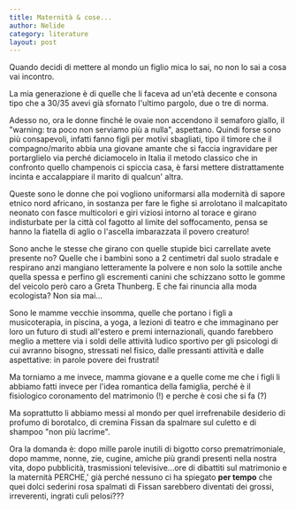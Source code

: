 ```yaml
---
title: Maternità & cose...
author: Nelide
category: literature
layout: post
---
```



Quando decidi di mettere al mondo un figlio mica lo sai, no non lo sai a cosa vai incontro.

La mia generazione è di quelle che li faceva ad un'età decente e consona tipo che a 30/35 avevi già sfornato l'ultimo pargolo, due o tre di norma.

Adesso no, ora le donne finché le ovaie non accendono il semaforo giallo, il "warning: tra poco non serviamo più a nulla", aspettano. Quindi forse sono più consapevoli, infatti fanno figli per motivi sbagliati, tipo il timore che il compagno/marito abbia una giovane amante che si faccia ingravidare per portarglielo via perché diciamocelo in Italia il metodo classico che in confronto quello champenois ci spiccia casa, è farsi mettere distrattamente incinta e accalappiare il marito di qualcun' altra.

Queste sono le donne che poi vogliono uniformarsi alla modernità di sapore etnico nord africano, in sostanza per fare le fighe si arrolotano il malcapitato neonato con fasce multicolori e giri viziosi intorno al torace e girano indisturbate per la città col fagotto al limite del soffocamento, pensa se hanno la fiatella di aglio o l'ascella imbarazzata il povero creaturo!

Sono anche le stesse che girano con quelle stupide bici carrellate avete presente no? Quelle che i bambini sono a 2 centimetri dal suolo stradale e respirano anzi mangiano letteramente la polvere e non solo la sottile anche quella spessa e perfino gli escrementi canini che schizzano sotto le gomme del veicolo però caro a Greta Thunberg. E che fai rinuncia alla moda ecologista? Non sia mai...

Sono le mamme vecchie insomma, quelle che portano i figli a musicoterapia, in piscina, a yoga, a lezioni di teatro e che immaginano per loro un futuro di studi all'estero e premi internazionali, quando farebbero meglio a mettere via i soldi delle attività ludico sportivo per gli psicologi di cui avranno bisogno, stressati nel fisico, dalle pressanti attività e dalle aspettative: in parole povere dei frustrati!

Ma torniamo a me invece, mamma giovane e a quelle come me che i figli li abbiamo fatti invece per l'idea romantica della famiglia, perché è il fisiologico coronamento del matrimonio (!) e perche è cosi che si fa (?)

Ma soprattutto li abbiamo messi al mondo per quel irrefrenabile desiderio di profumo di borotalco, di cremina Fissan da spalmare sul culetto e di shampoo "non più lacrime".

Ora la domanda è: dopo mille parole inutili di bigotto corso prematrimoniale, dopo mamme, nonne, zie, cugine, amiche più grandi presenti nella nostra vita, dopo pubblicità, trasmissioni televisive...ore di dibattiti sul matrimonio e la maternità PERCHE,' già perché nessuno ci ha spiegato **per tempo** che quei dolci sederini rosa spalmati di Fissan sarebbero diventati dei grossi, irreverenti, ingrati culi pelosi???